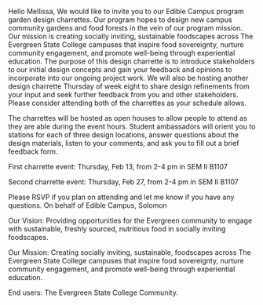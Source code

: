 Hello Mellissa,
 We would like to invite you to our Edible Campus program garden design charrettes. Our program hopes to design new campus community gardens and food forests in the vein of our program mission. Our mission is creating socially inviting, sustainable foodscapes across The Evergreen State College campuses that inspire food sovereignty, nurture community engagement, and promote well-being through experiential education. The purpose of this design charrette is to introduce stakeholders to our initial design concepts and gain your feedback and opinions to incorporate into our ongoing project work. We will also be hosting another design charrette Thursday of week eight to share design refinements from your input and seek further feedback from you and other stakeholders. Please consider attending both of the charrettes as your schedule allows. 
 
The charrettes will be hosted as open houses to allow people to attend as they are able during the event hours. Student ambassadors will orient you to stations for each of three design locations, answer questions about the design materials, listen to your comments, and ask you to fill out a brief feedback form.
 
First charrette event: Thursday, Feb 13, from 2-4 pm in SEM II B1107 
 
Second charrette event: Thursday, Feb 27, from 2-4 pm in SEM II B1107 
 
Please RSVP if you plan on attending and let me know if you have any questions. 
On behalf of Edible Campus,
Solomon

Our Vision: Providing opportunities for the Evergreen community to engage with sustainable, freshly sourced, nutritious food in socially inviting foodscapes.
 
Our Mission: Creating socially inviting, sustainable, foodscapes across The Evergreen State College campuses that inspire food sovereignty, nurture community engagement, and promote well-being through experiential education.
 
End users: The Evergreen State College Community.
